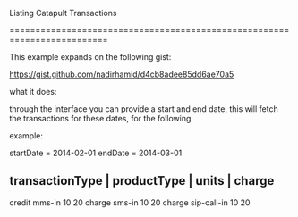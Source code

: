 Listing Catapult Transactions

=========================================================================

This example expands on the following gist:

https://gist.github.com/nadirhamid/d4cb8adee85dd6ae70a5


what it does:

through the interface you can provide a start and end date,
this will fetch the transactions for these dates, for the following

example:

startDate = 2014-02-01
endDate = 2014-03-01

transactionType      |         productType          |          units         |             charge
------------------------------------------------------------------------------------------------------------
credit                          mms-in                         10                           20
charge                          sms-in                         10                           20
charge                        sip-call-in                      10                           20
